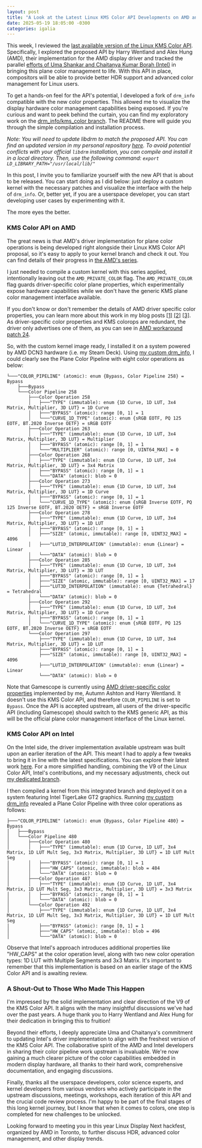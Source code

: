 ```yaml
---
layout: post
title: "A Look at the Latest Linux KMS Color API Developments on AMD and Intel"
date: 2025-05-19 18:05:00 -0300
categories: igalia
---
```


This week, I reviewed the [last available version of the Linux KMS Color
API](https://lore.kernel.org/dri-devel/20250430011115.223996-1-alex.hung@amd.com/).
Specifically, I explored the proposed API by Harry Wentland and Alex Hung
(AMD), their implementation for the AMD display driver and tracked the parallel
[efforts of Uma Shankar and Chaitanya Kumar Borah
(Intel)](https://lore.kernel.org/dri-devel/20250312072425.3099205-1-uma.shankar@intel.com/)
in bringing this plane color management to life. With this API in place,
compositors will be able to provide better HDR support and advanced color
management for Linux users.

To get a hands-on feel for the API's potential, I developed a fork of
`drm_info` compatible with the new color properties. This allowed me to
visualize the display hardware color management capabilities being exposed. If
you're curious and want to peek behind the curtain, you can find my exploratory
work on the
[drm\_info/kms\_color branch](https://gitlab.freedesktop.org/mwen/drm_info/-/commits/kms_color).
The README there will guide you through the simple compilation and installation
process.

*Note: You will need to update libdrm to match the proposed API. You can find
an updated version in my personal repository
[here](https://gitlab.freedesktop.org/mwen/drm/-/tree/kms_color). To avoid
potential conflicts with your official `libdrm` installation, you can compile
and install it in a local directory. Then, use the following command: `export
LD_LIBRARY_PATH="/usr/local/lib/"`*

In this post, I invite you to familiarize yourself with the new API that is
about to be released. You can start doing as I did below: just deploy a custom
kernel with the necessary patches and visualize the interface with the help of
`drm_info`.  Or, better yet, if you are a userspace developer, you can start
developing user cases by experimenting with it.

The more eyes the better.

### KMS Color API on AMD

The great news is that AMD's driver implementation for plane color operations
is being developed right alongside their Linux KMS Color API proposal, so it's
easy to apply to your kernel branch and check it out. You can find details of
their progress in
[the AMD's series](https://lore.kernel.org/dri-devel/20250430011115.223996-1-alex.hung@amd.com/).

I just needed to compile a custom kernel with this series applied,
intentionally leaving out the  `AMD_PRIVATE_COLOR` flag. The
`AMD_PRIVATE_COLOR` flag guards driver-specific color plane properties, which
experimentally expose hardware capabilities while we don't have the generic KMS
plane color management interface available.

If you don't know or don't remember the details of AMD driver specific color
properties, you can learn more about this work in my blog posts
[\[1\]](https://melissawen.github.io/blog/2023/08/21/amd-steamdeck-colors)
[\[2\]](https://melissawen.github.io/blog/2023/11/07/amd-steamdeck-colors-p2)
[\[3\]](https://melissawen.github.io/blog/2023/12/20/xdc2023-colors-talk).
As driver-specific color properties and KMS colorops are redundant, the driver
only advertises one of them, as you can see in
[AMD workaround patch 24](https://lore.kernel.org/dri-devel/20250430011115.223996-25-alex.hung@amd.com/).

So, with the custom kernel image ready, I installed it on a system powered by
AMD DCN3 hardware (i.e. my Steam Deck). Using
[my custom drm\_info](https://gitlab.freedesktop.org/mwen/drm_info/-/tree/kms_color),
I could clearly see the Plane Color Pipeline with eight color operations as
below:

```
└───"COLOR_PIPELINE" (atomic): enum {Bypass, Color Pipeline 258} = Bypass
    ├───Bypass
    └───Color Pipeline 258
        ├───Color Operation 258
        │   ├───"TYPE" (immutable): enum {1D Curve, 1D LUT, 3x4 Matrix, Multiplier, 3D LUT} = 1D Curve
        │   ├───"BYPASS" (atomic): range [0, 1] = 1
        │   └───"CURVE_1D_TYPE" (atomic): enum {sRGB EOTF, PQ 125 EOTF, BT.2020 Inverse OETF} = sRGB EOTF
        ├───Color Operation 263
        │   ├───"TYPE" (immutable): enum {1D Curve, 1D LUT, 3x4 Matrix, Multiplier, 3D LUT} = Multiplier
        │   ├───"BYPASS" (atomic): range [0, 1] = 1
        │   └───"MULTIPLIER" (atomic): range [0, UINT64_MAX] = 0
        ├───Color Operation 268
        │   ├───"TYPE" (immutable): enum {1D Curve, 1D LUT, 3x4 Matrix, Multiplier, 3D LUT} = 3x4 Matrix
        │   ├───"BYPASS" (atomic): range [0, 1] = 1
        │   └───"DATA" (atomic): blob = 0
        ├───Color Operation 273
        │   ├───"TYPE" (immutable): enum {1D Curve, 1D LUT, 3x4 Matrix, Multiplier, 3D LUT} = 1D Curve
        │   ├───"BYPASS" (atomic): range [0, 1] = 1
        │   └───"CURVE_1D_TYPE" (atomic): enum {sRGB Inverse EOTF, PQ 125 Inverse EOTF, BT.2020 OETF} = sRGB Inverse EOTF
        ├───Color Operation 278
        │   ├───"TYPE" (immutable): enum {1D Curve, 1D LUT, 3x4 Matrix, Multiplier, 3D LUT} = 1D LUT
        │   ├───"BYPASS" (atomic): range [0, 1] = 1
        │   ├───"SIZE" (atomic, immutable): range [0, UINT32_MAX] = 4096
        │   ├───"LUT1D_INTERPOLATION" (immutable): enum {Linear} = Linear
        │   └───"DATA" (atomic): blob = 0
        ├───Color Operation 285
        │   ├───"TYPE" (immutable): enum {1D Curve, 1D LUT, 3x4 Matrix, Multiplier, 3D LUT} = 3D LUT
        │   ├───"BYPASS" (atomic): range [0, 1] = 1
        │   ├───"SIZE" (atomic, immutable): range [0, UINT32_MAX] = 17
        │   ├───"LUT3D_INTERPOLATION" (immutable): enum {Tetrahedral} = Tetrahedral
        │   └───"DATA" (atomic): blob = 0
        ├───Color Operation 292
        │   ├───"TYPE" (immutable): enum {1D Curve, 1D LUT, 3x4 Matrix, Multiplier, 3D LUT} = 1D Curve
        │   ├───"BYPASS" (atomic): range [0, 1] = 1
        │   └───"CURVE_1D_TYPE" (atomic): enum {sRGB EOTF, PQ 125 EOTF, BT.2020 Inverse OETF} = sRGB EOTF
        └───Color Operation 297
            ├───"TYPE" (immutable): enum {1D Curve, 1D LUT, 3x4 Matrix, Multiplier, 3D LUT} = 1D LUT
            ├───"BYPASS" (atomic): range [0, 1] = 1
            ├───"SIZE" (atomic, immutable): range [0, UINT32_MAX] = 4096
            ├───"LUT1D_INTERPOLATION" (immutable): enum {Linear} = Linear
            └───"DATA" (atomic): blob = 0

```

Note that Gamescope is currently using
[AMD driver-specific color properties](https://melissawen.github.io/blog/2023/12/20/xdc2023-colors-talk)
implemented by me, Autumn Ashton and Harry Wentland. It doesn't use this KMS
Color API, and therefore `COLOR_PIPELINE` is set to `Bypass`. Once the API is
accepted upstream, all users of the driver-specific API (including Gamescope)
should switch to the KMS generic API, as this will be the official plane color
management interface of the Linux kernel.

### KMS Color API on Intel

On the Intel side, the driver implementation available upstream was built upon
an earlier iteration of the API. This meant I had to apply a few tweaks to
bring it in line with the latest specifications. You can explore their latest
work
[here](https://lore.kernel.org/dri-devel/20250312072425.3099205-1-uma.shankar@intel.com/).
For a more simplified handling, combining the V9 of the Linux Color API,
Intel's contributions, and my necessary adjustments, check out
[my dedicated branch](https://gitlab.freedesktop.org/mwen/drm-misc/-/tree/intel_kms_color).

I then compiled a kernel from this integrated branch and deployed it on a
system featuring Intel TigerLake GT2 graphics. Running
[my custom drm\_info](https://gitlab.freedesktop.org/mwen/drm_info/-/tree/kms_color)
revealed a Plane Color Pipeline with three color operations as follows:

```
├───"COLOR_PIPELINE" (atomic): enum {Bypass, Color Pipeline 480} = Bypass
│   ├───Bypass
│   └───Color Pipeline 480
│       ├───Color Operation 480
│       │   ├───"TYPE" (immutable): enum {1D Curve, 1D LUT, 3x4 Matrix, 1D LUT Mult Seg, 3x3 Matrix, Multiplier, 3D LUT} = 1D LUT Mult Seg
│       │   ├───"BYPASS" (atomic): range [0, 1] = 1
│       │   ├───"HW_CAPS" (atomic, immutable): blob = 484
│       │   └───"DATA" (atomic): blob = 0
│       ├───Color Operation 487
│       │   ├───"TYPE" (immutable): enum {1D Curve, 1D LUT, 3x4 Matrix, 1D LUT Mult Seg, 3x3 Matrix, Multiplier, 3D LUT} = 3x3 Matrix
│       │   ├───"BYPASS" (atomic): range [0, 1] = 1
│       │   └───"DATA" (atomic): blob = 0
│       └───Color Operation 492
│           ├───"TYPE" (immutable): enum {1D Curve, 1D LUT, 3x4 Matrix, 1D LUT Mult Seg, 3x3 Matrix, Multiplier, 3D LUT} = 1D LUT Mult Seg
│           ├───"BYPASS" (atomic): range [0, 1] = 1
│           ├───"HW_CAPS" (atomic, immutable): blob = 496
│           └───"DATA" (atomic): blob = 0

```

Observe that Intel's approach introduces additional properties like "HW\_CAPS"
at the color operation level, along with two new color operation types: 1D LUT
with Multiple Segments and 3x3 Matrix. It's important to remember that this
implementation is based on an earlier stage of the KMS Color API and is
awaiting review.

### A Shout-Out to Those Who Made This Happen

I'm impressed by the solid implementation and clear direction of the V9 of the
KMS Color API. It aligns with the many insightful discussions we've had over
the past years. A huge thank you to Harry Wentland and Alex Hung for their
dedication in bringing this to fruition!

Beyond their efforts, I deeply appreciate Uma and Chaitanya's commitment to
updating Intel's driver implementation to align with the freshest version of
the KMS Color API. The collaborative spirit of the AMD and Intel developers in
sharing their color pipeline work upstream is invaluable. We're now gaining a
much clearer picture of the color capabilities embedded in modern display
hardware, all thanks to their hard work, comprehensive documentation, and
engaging discussions.

Finally, thanks all the userspace developers, color science experts, and kernel
developers from various vendors who actively participate in the upstream
discussions, meetings, workshops, each iteration of this API and the crucial
code review process. I'm happy to be part of the final stages of this long
kernel journey, but I know that when it comes to colors, one step is completed
for new challenges to be unlocked.

Looking forward to meeting you in this year Linux Display Next hackfest,
organized by AMD in Toronto, to further discuss HDR, advanced color management,
and other display trends.
